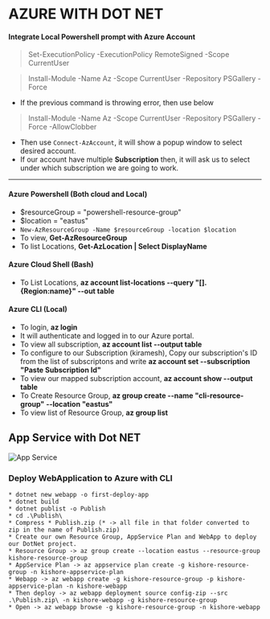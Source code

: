 # AZURE WITH DOT NET

#### Integrate Local Powershell prompt with Azure Account
> Set-ExecutionPolicy -ExecutionPolicy RemoteSigned -Scope CurrentUser

> Install-Module -Name Az -Scope CurrentUser -Repository PSGallery -Force 
* If the previous command is throwing error, then use below
> Install-Module -Name Az -Scope CurrentUser -Repository PSGallery -Force -AllowClobber
* Then use `Connect-AzAccount`, it will show a popup window to select desired account.
* If our account have multiple **Subscription** then, it will ask us to select under which subscription we are going to work.
-------
#### Azure Powershell (Both cloud and Local)
* $resourceGroup = "powershell-resource-group"
* $location = "eastus"
* `New-AzResourceGroup -Name $resourceGroup -location $location`
* To view, **Get-AzResourceGroup**
* To list Locations, **Get-AzLocation | Select DisplayName**

#### Azure Cloud Shell (Bash)
* To List Locations, **az account list-locations --query "[].{Region:name}" --out table**

#### Azure CLI (Local)
* To login, **az login**
* It will authenticate and logged in to our Azure portal.
* To view all subscription, **az account list --output table**
* To configure to our Subscription (kiramesh), Copy our subscription's ID from the list of subscriptons and write **az account set --subscription "Paste Subscription Id"**
* To view our mapped subscription account, **az account show --output table**
* To Create Resource Group, **az group create --name "cli-resource-group" --location "eastus"**
* To view list of Resource Group, **az group list**

## App Service with Dot NET

![App Service](https://github.com/rkishore1207/Azure-Dot-NET/assets/146698138/bd9137c5-78d9-468d-9ba9-0c11ebb72194)

### Deploy WebApplication to Azure with CLI
```
* dotnet new webapp -o first-deploy-app
* dotnet build
* dotnet publist -o Publish
* cd .\Publish\
* Compress * Publish.zip (* -> all file in that folder converted to zip in the name of Publish.zip)
* Create our own Resource Group, AppService Plan and WebApp to deploy our DotNet project.
* Resource Group -> az group create --location eastus --resource-group kishore-resource-group
* AppService Plan -> az appservice plan create -g kishore-resource-group -n kishore-appservice-plan
* Webapp -> az webapp create -g kishore-resource-group -p kishore-appservice-plan -n kishore-webapp
* Then deploy -> az webapp deployment source config-zip --src .\Publish.zip\ -n kishore-webapp -g kishore-resource-group
* Open -> az webapp browse -g kishore-resource-group -n kishore-webapp
```
